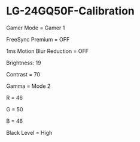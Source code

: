 # LG-24GQ50F-Calibration
Gamer Mode = Gamer 1

FreeSync Premium = OFF

1ms Motion Blur Reduction = OFF

Brightness: 19

Contrast = 70

Gamma = Mode 2

R = 46

G = 50

B = 46

Black Level = High
